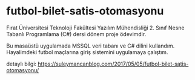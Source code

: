 # futbol-bilet-satis-otomasyonu
Fırat Üniversitesi Teknoloji Fakültesi Yazılım Mühendisliği 2. Sınıf Nesne Tabanlı Programlama (C#) dersi dönem proje ödevimdir.

Bu masaüstü uygulamada MSSQL veri tabanı ve C# dilini kullandım. Hayalimdeki futbol maçlarına giriş sistemini uygulamaya çalıştım. 

detaylı bilgi: https://suleymancanblog.com/2017/05/05/futbol-bilet-satis-otomasyonu/
